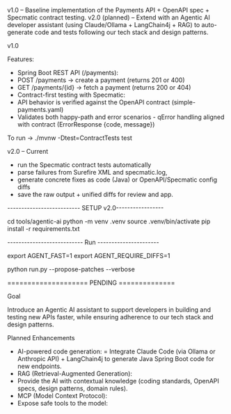 v1.0 – Baseline implementation of the Payments API + OpenAPI spec + Specmatic contract testing.
v2.0 (planned) – Extend with an Agentic AI developer assistant (using Claude/Ollama + LangChain4j + RAG) to auto-generate code and tests following our tech stack and design patterns.



v1.0

Features:

- Spring Boot REST API (/payments):
- POST /payments → create a payment (returns 201 or 400)
- GET /payments/{id} → fetch a payment (returns 200 or 404)
- Contract-first testing with Specmatic:
- API behavior is verified against the OpenAPI contract (simple-payments.yaml)
- Validates both happy-path and error scenarios
- qError handling aligned with contract (ErrorResponse {code, message})



To run -> ./mvnw -Dtest=ContractTests test

v2.0 – Current

- run the Specmatic contract tests automatically
- parse failures from Surefire XML and specmatic.log,
- generate concrete fixes as code (Java) or OpenAPI/Specmatic config diffs
- save the raw output + unified diffs for review and app.


-------------------------- SETUP v2.0-----------------

cd tools/agentic-ai
python -m venv .venv
source .venv/bin/activate
pip install -r requirements.txt


--------------------------- Run ----------------------

export AGENT_FAST=1
export AGENT_REQUIRE_DIFFS=1

python run.py --propose-patches --verbose

==================== PENDING ==============

Goal

Introduce an Agentic AI assistant to support developers in building and testing new APIs faster, while ensuring adherence to our tech stack and design patterns.

Planned Enhancements

- AI-powered code generation:
= Integrate Claude Code (via Ollama or Anthropic API) + LangChain4j to generate Java Spring Boot code for new endpoints.
- RAG (Retrieval-Augmented Generation):
- Provide the AI with contextual knowledge (coding standards, OpenAPI specs, design patterns, domain rules).
- MCP (Model Context Protocol):
- Expose safe tools to the model:





